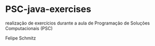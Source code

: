 # PSC-java-exercises

realização de exercícios durante a aula de Programação de Soluções Computacionais (PSC)

Felipe Schmitz
